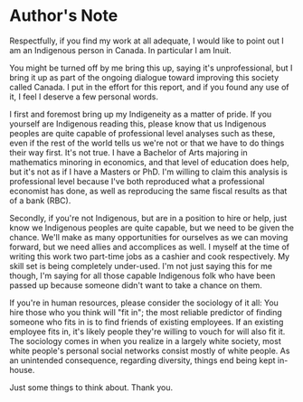 Author's Note
=============

Respectfully, if you find my work at all adequate, I would like to point out I am an Indigenous person in Canada.
In particular I am Inuit.

You might be turned off by me bring this up, saying it's unprofessional, but I bring it up as part of the ongoing
dialogue toward improving this society called Canada. I put in the effort for this report, and if you found any
use of it, I feel I deserve a few personal words.

I first and foremost bring  up my Indigeneity as a matter of pride. If you yourself are Indigenous reading this,
please know that us Indigenous peoples are quite capable of professional level analyses such as these, even if
the rest of the world tells us we're not or that we have to do things their way first. It's not true. I have a
Bachelor of Arts majoring in mathematics minoring in economics, and that level of education does help, but it's
not as if I have a Masters or PhD. I'm willing to claim this analysis is professional level because I've both
reproduced what a professional economist has done, as well as reproducing the same fiscal results as that of
a bank (RBC).

Secondly, if you're not Indigenous, but are in a position to hire or help, just know we Indigenous peoples are
quite capable, but we need to be given the chance. We'll make as many opportunities for ourselves as we can
moving forward, but we need allies and accomplices as well. I myself at the time of writing this work two
part-time jobs as a cashier and cook respectively. My skill set is being completely under-used. I'm not just
saying this for me though, I'm saying for all those capable Indigenous folk who have been passed up because
someone didn't want to take a chance on them.

If you're in human resources, please consider the sociology of it all: You hire those who you think will
"fit in"; the most reliable predictor of finding someone who fits in is to find friends of existing employees.
If an existing employee fits in, it's likely people they're willing to vouch for will also fit it. The sociology
comes in when you realize in a largely white society, most white people's personal social networks consist
mostly of white people. As an unintended consequence, regarding diversity, things end being kept in-house.

Just some things to think about. Thank you.

